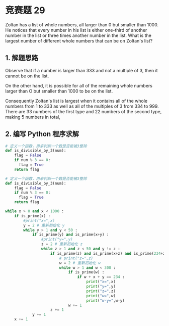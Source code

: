 # 竞赛题 29
Zoltan has a list of whole numbers, all larger than 0 but smaller than 1000. He notices that every number in his list is either one-third of another number in the list or three times another number in the list. What is the largest number of different whole numbers that can be on Zoltan's list?

## 1. 解题思路
Observe that if a number is larger than 333 and not a multiple of 3, then it cannot be on the list.

On the other hand, it is possible for all of the remaining whole numbers larger than O but smaller than 1000 to be on the list.

Consequently Zoltan's list is largest when it contains all of the whole numbers from 1 to 333 as well as all of the multiples of 3 from 334 to 999. There are 33 numbers of the first type and 22 numbers of the second type, making 5 numbers in total,


## 2. 编写 Python 程序求解
```python
# 定义一个函数，用来判断一个数是否能被3整除
def is_divisible_by_3(num):
    flag = False
    if num % 3 == 0:
      flag = True
    return flag

# 定义一个函数，用来判断一个数是否能被3整除
def is_divisible_by_3(num):
    flag = False
    if num % 3 == 0:
      flag = True
    return flag

while x > 0 and x < 1000 :
    if is_prime(x) :
        #print("x=",x)
        y = 2 # 重新初始化 y
        while y > 1 and y < 50 :
            if is_prime(y) and is_prime(x+y) :
                #print("y=",y)
                z = 2 # 重新初始化 z
                while z > 1 and z < 50 and y != z :
                    if is_prime(z) and is_prime(x+z) and is_prime(234+z) and is_prime(234-z) :
                        # print("z=",z)
                        w = 2 # 重新初始化 w
                        while w > 1 and w < 300 :
                            if is_prime(w) :                  
                                if w + x + y == 234 :
                                    print("x=",x)
                                    print("y=",y)
                                    print("z=",z)
                                    print("w=",w)
                                    print("w-y=",w-y)                                    
                            w += 1
                    z += 1
            y += 1
    x += 1
```
